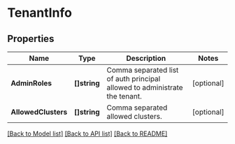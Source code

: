 # TenantInfo

## Properties

Name | Type | Description | Notes
------------ | ------------- | ------------- | -------------
**AdminRoles** | **[]string** | Comma separated list of auth principal allowed to administrate the tenant. | [optional] 
**AllowedClusters** | **[]string** | Comma separated allowed clusters. | [optional] 

[[Back to Model list]](../README.md#documentation-for-models) [[Back to API list]](../README.md#documentation-for-api-endpoints) [[Back to README]](../README.md)


